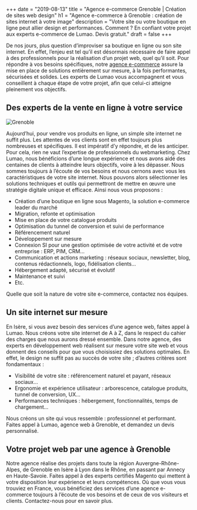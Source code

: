+++
date = "2019-08-13"
title = "Agence e-commerce Grenoble | Création de sites web design"
h1 = "Agence e-commerce à Grenoble : création de sites internet à votre image"
description = "Votre site ou votre boutique en ligne peut allier design et performances. Comment ? En confiant votre projet aux experts e-commerce de Lumao. Devis gratuit."
draft = false
+++

De nos jours, plus question d’improviser sa boutique en ligne ou son site internet. En effet, l’enjeu est tel qu’il est désormais nécessaire de faire appel à des professionnels pour la réalisation d’un projet web, quel qu’il soit. Pour répondre à vos besoins spécifiques, notre [agence e-commerce](/agence-ecom/) assure la mise en place de solutions entièrement sur mesure, à la fois performantes, sécurisées et solides. Les experts de Lumao vous accompagnent et vous conseillent à chaque étape de votre projet, afin que celui-ci atteigne pleinement vos objectifs.

## Des experts de la vente en ligne à votre service

<img class="animate zoomIn margin-auto" src="/images/ville/grenoble.png" alt="Grenoble" />

Aujourd’hui, pour vendre vos produits en ligne, un simple site internet ne suffit plus. Les attentes de vos clients sont en effet toujours plus nombreuses et spécifiques. Il est impératif d’y répondre, et de les anticiper. Pour cela, rien ne vaut l’expertise de professionnels du webmarketing. Chez Lumao, nous bénéficions d’une longue expérience et nous avons aidé des centaines de clients à atteindre leurs objectifs, voire à les dépasser. Nous sommes toujours à l’écoute de vos besoins et nous cernons avec vous les caractéristiques de votre site internet. Nous pouvons alors sélectionner les solutions techniques et outils qui permettront de mettre en œuvre une stratégie digitale unique et efficace. Ainsi nous vous proposons :

-	Création d’une boutique en ligne sous Magento, la solution e-commerce leader du marché
-	Migration, refonte et optimisation
-	Mise en place de votre catalogue produits
-	Optimisation du tunnel de conversion et suivi de performance
-	Référencement naturel
-	Développement sur mesure
-	Connexion SI pour une gestion optimisée de votre activité et de votre entreprise : ERP, PIM, CRM…
-	Communication et actions marketing : réseaux sociaux, newsletter, blog, contenus rédactionnels, logo, fidélisation clients…
-	Hébergement adapté, sécurisé et évolutif
-	Maintenance et suivi
-	Etc.

Quelle que soit la nature de votre site e-commerce, contactez nos équipes.

## Un site internet sur mesure

En Isère, si vous avez besoin des services d’une agence web, faites appel à Lumao. Nous créons votre site internet de A à Z, dans le respect du cahier des charges que nous aurons dressé ensemble. Dans notre agence, des experts en développement web réalisent sur mesure votre site web et vous donnent des conseils pour que vous choisissiez des solutions optimales. En effet, le design ne suffit pas au succès de votre site ; d’autres critères sont fondamentaux : 

-	Visibilité de votre site : référencement naturel et payant, réseaux sociaux…
-	Ergonomie et expérience utilisateur : arborescence, catalogue produits, tunnel de conversion, UX…
-	Performances techniques : hébergement, fonctionnalités, temps de chargement…

Nous créons un site qui vous ressemble : professionnel et performant. Faites appel à Lumao, agence web à Grenoble, et demandez un devis personnalisé.

## Votre projet web par une agence à Grenoble

Notre agence réalise des projets dans toute la région Auvergne-Rhône-Alpes, de Grenoble en Isère à Lyon dans le Rhône, en passant par Annecy en Haute-Savoie. Faites appel à des experts certifiés Magento qui mettent à votre disposition leur expérience et leurs compétences. Où que vous vous trouviez en France, vous bénéficiez des services d’une agence e-commerce toujours à l’écoute de vos besoins et de ceux de vos visiteurs et clients. Contactez-nous pour en savoir plus.
